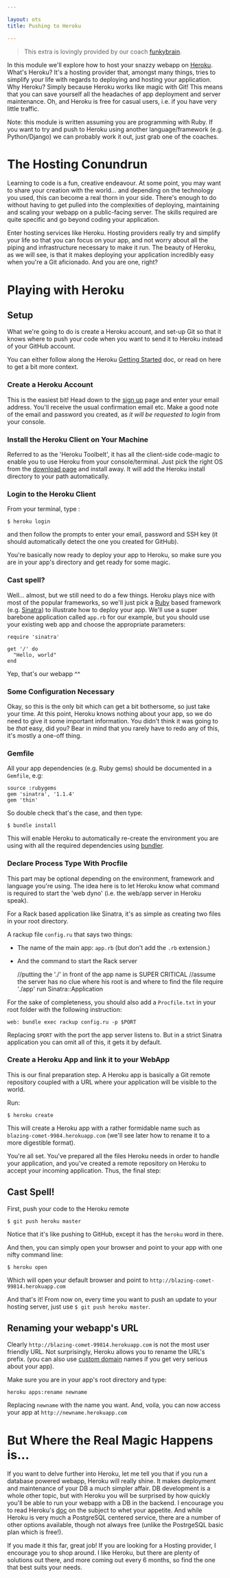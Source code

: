 ```yaml
---

layout: ots
title: Pushing to Heroku

---
```


> This extra is lovingly provided by our coach [funkybrain](https://Github.com/funkybrain).

In this module we'll explore how to host your snazzy webapp on [Heroku](http://www.heroku.com).
What's Heroku? It's a hosting provider that, amongst many things, tries to simplify
your life with regards to deploying and hosting your application.
Why Heroku? Simply because Heroku works like magic with Git! This means that you can
save yourself all the headaches of app deployment and server maintenance.
Oh, and Heroku is free for casual users, i.e. if you have very little traffic.

Note: this module is written assuming you are programming with Ruby. If you want to try and push to Heroku using another language/framework (e.g. Python/Django) we can probably work it out, just grab one of the coaches.

# The Hosting Conundrun

Learning to code is a fun, creative endeavour. At some point, you may want to share your creation with the world... and depending on the technology you used, this can become a real thorn in your side. There's enough to do without having to get pulled into the complexities of deploying, maintaining and scaling your webapp on a public-facing server. The skills required are quite specific and go beyond coding your application.

Enter hosting services like Heroku. Hosting providers really try and simplify your life so that you can focus on your app, and not worry about all the piping and infrastructure necessary to make it run. The beauty of Heroku, as we will see, is that it makes deploying your application incredibly easy when you're a Git aficionado. And you are one, right?

# Playing with Heroku

## Setup

What we're going to do is create a Heroku account, and set-up Git so that it knows where to push your code when you want to send it to Heroku instead of your GitHub account.

You can either follow along the Heroku [Getting Started](https://devcenter.heroku.com/articles/quickstart) doc, or read on here to get a bit more context.

### Create a Heroku Account
This is the easiest bit! Head down to the [sign up](https://api.heroku.com/signup/devcenter) page and enter your email address. You'll receive the usual confirmation email etc. Make a good note of the email and password you created, as *it will be requested to login* from your console.

### Install the Heroku Client on Your Machine
Referred to as the 'Heroku Toolbelt', it has all the client-side code-magic to enable you to use Heroku from your console/terminal. Just pick the right OS from the [download page](https://toolbelt.heroku.com/) and install away. It will add the Heroku install directory to your path automatically.

### Login to the Heroku Client
From your terminal, type :

    $ heroku login

and then follow the prompts to enter your email, password and SSH key (it should automatically detect the one you created for GitHub).

You're basically now ready to deploy your app to Heroku, so make sure you are in your app's directory and get ready for some magic.

### Cast spell?
Well... almost, but we still need to do a few things. Heroku plays nice with most of the popular frameworks, so we'll just pick a [Ruby](https://devcenter.heroku.com/articles/ruby) based framework (e.g. [Sinatra](http://www.sinatrarb.com)) to illustrate how to deploy your app. We'll use a super barebone application called `app.rb` for our example, but you should use your existing web app and choose the appropriate parameters:

    require 'sinatra'

    get '/' do
      "Hello, world"
    end

Yep, that's our webapp ^^

### Some Configuration Necessary
Okay, so this is the only bit which can get a bit bothersome, so just take your time. At this point, Heroku knows nothing about your app, so we do need to give it some important information. You didn't think it was going to be *that* easy, did you? Bear in mind that you rarely have to redo any of this, it's mostly a one-off thing.

### Gemfile
All your app dependencies (e.g. Ruby gems) should be documented in a `Gemfile`, e.g:

    source :rubygems
    gem 'sinatra', '1.1.4'
    gem 'thin'

So double check that's the case, and then type:

    $ bundle install

This will enable Heroku to automatically re-create the environment you are using with all the required dependencies using [bundler](http://gembundler.com/).

### Declare Process Type With Procfile
This part may be optional depending on the environment, framework and language you're using. The idea here is to let Heroku know what command is required to start the 'web dyno' (i.e. the web/app server in Heroku speak).

For a Rack based application like Sinatra, it's as simple as creating two files in your root directory.

A rackup file `config.ru` that says two things:
* The name of the main app: `app.rb` (but don't add the `.rb` extension.)
* And the command to start the Rack server

    //putting the './' in front of the app name is SUPER CRITICAL
    //assume the server has no clue where his root is and where to find the file
    require './app'
    run Sinatra::Application

For the sake of completeness, you should also add a `Procfile.txt` in your root folder with the following instruction:

    web: bundle exec rackup config.ru -p $PORT

Replacing `$PORT` with the port the app server listens to. But in a strict Sinatra application you can omit all of this, it gets it by default.

### Create a Heroku App and link it to your WebApp
This is our final preparation step. A Heroku app is basically a Git remote repository coupled with a URL where your application will be visible to the world.

Run:

    $ heroku create

This will create a Heroku app with a rather formidable name such as `blazing-comet-9984.herokuapp.com` (we'll see later how to rename it to a more digestible format).

You're all set. You've prepared all the files Heroku needs in order to handle your application, and you've created a remote repository on Heroku to accept your incoming application. Thus, the final step:

## Cast Spell!
First, push your code to the Heroku remote

    $ git push heroku master

Notice that it's like pushing to GitHub, except it has the `heroku` word in there.

And then, you can simply open your browser and point to your app with one nifty command line:

    $ heroku open

Which will open your default browser and point to `http://blazing-comet-99814.herokuapp.com`

And that's it! From now on, every time you want to push an update to your hosting server, just use `$ git push heroku master`.

## Renaming your webapp's URL
Clearly `http://blazing-comet-99814.herokuapp.com` is not the most user friendly URL. Not surprisingly, Heroku allows you to rename the URL's prefix. (you can also use [custom domain](https://devcenter.heroku.com/articles/custom-domains) names if you get very serious about your app).

Make sure you are in your app's root directory and type:

    heroku apps:rename newname

Replacing `newname` with the name you want. And, voila, you can now access your app at `http://newname.herokuapp.com`

# But Where the Real Magic Happens is...
If you want to delve further into Heroku, let me tell you that if you run a database powered webapp, Heroku will really shine. It makes deployment and maintenance of your DB a much simpler affair. DB development is a whole other topic, but with Heroku you will be surprised by how quickly you'll be able to run your webapp with a DB in the backend. I encourage you to read Heroku's [doc](https://devcenter.heroku.com/categories/heroku-postgres) on the subject to whet your appetite. And while Heroku is very much a PostgreSQL centered service, there are a number of other options available, though not always free (unlike the PostrgeSQL basic plan which is free!).

If you made it this far, great job! If you are looking for a Hosting provider, I encourage you to shop around. I like Heroku, but there are plenty of solutions out there, and more coming out every 6 months, so find the one that best suits your needs.
